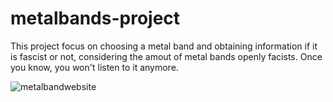 # metalbands-project
This project focus on choosing a metal band and obtaining information if it is fascist or not, considering the amout of metal bands openly facists. Once you know, you won't listen to it anymore.

![metalbandwebsite](https://user-images.githubusercontent.com/104357417/201222521-0b808720-079a-443a-9499-ee8e5f336eec.png)
